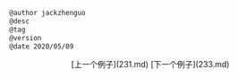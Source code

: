 
```markdown
@author jackzhenguo
@desc
@tag
@version 
@date 2020/05/09
```
		     

<center>[上一个例子](231.md)    [下一个例子](233.md)</center>